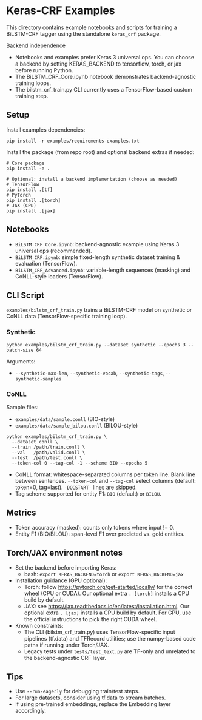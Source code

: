 # Keras-CRF Examples

This directory contains example notebooks and scripts for training a BiLSTM-CRF tagger using the standalone `keras_crf` package.

Backend independence
- Notebooks and examples prefer Keras 3 universal ops. You can choose a backend by setting KERAS_BACKEND to tensorflow, torch, or jax before running Python.
- The BiLSTM_CRF_Core.ipynb notebook demonstrates backend-agnostic training loops.
- The bilstm_crf_train.py CLI currently uses a TensorFlow-based custom training step.

## Setup

Install examples dependencies:

```
pip install -r examples/requirements-examples.txt
```

Install the package (from repo root) and optional backend extras if needed:

```
# Core package
pip install -e .

# Optional: install a backend implementation (choose as needed)
# TensorFlow
pip install .[tf]
# PyTorch
pip install .[torch]
# JAX (CPU)
pip install .[jax]
```

## Notebooks

- `BiLSTM_CRF_Core.ipynb`: backend-agnostic example using Keras 3 universal ops (recommended).
- `BiLSTM_CRF.ipynb`: simple fixed-length synthetic dataset training & evaluation (TensorFlow).
- `BiLSTM_CRF_Advanced.ipynb`: variable-length sequences (masking) and CoNLL-style loaders (TensorFlow).

## CLI Script

`examples/bilstm_crf_train.py` trains a BiLSTM-CRF model on synthetic or CoNLL data (TensorFlow-specific training loop).

### Synthetic

```
python examples/bilstm_crf_train.py --dataset synthetic --epochs 3 --batch-size 64
```

Arguments:
- `--synthetic-max-len`, `--synthetic-vocab`, `--synthetic-tags`, `--synthetic-samples`

### CoNLL

Sample files:
- `examples/data/sample.conll` (BIO-style)
- `examples/data/sample_bilou.conll` (BILOU-style)

```
python examples/bilstm_crf_train.py \
  --dataset conll \
  --train /path/train.conll \
  --val   /path/valid.conll \
  --test  /path/test.conll \
  --token-col 0 --tag-col -1 --scheme BIO --epochs 5
```

- CoNLL format: whitespace-separated columns per token line. Blank line between sentences. `--token-col` and `--tag-col` select columns (default: token=0, tag=last). `-DOCSTART-` lines are skipped.
- Tag scheme supported for entity F1: `BIO` (default) or `BILOU`.

## Metrics

- Token accuracy (masked): counts only tokens where input != 0.
- Entity F1 (BIO/BILOU): span-level F1 over predicted vs. gold entities.

## Torch/JAX environment notes

- Set the backend before importing Keras:
  - bash: `export KERAS_BACKEND=torch` or `export KERAS_BACKEND=jax`
- Installation guidance (GPU optional):
  - Torch: follow https://pytorch.org/get-started/locally/ for the correct wheel (CPU or CUDA). Our optional extra `. [torch]` installs a CPU build by default.
  - JAX: see https://jax.readthedocs.io/en/latest/installation.html. Our optional extra `. [jax]` installs a CPU build by default. For GPU, use the official instructions to pick the right CUDA wheel.
- Known constraints:
  - The CLI (bilstm_crf_train.py) uses TensorFlow-specific input pipelines (tf.data) and TFRecord utilities; use the numpy-based code paths if running under Torch/JAX.
  - Legacy tests under `tests/test_text.py` are TF-only and unrelated to the backend-agnostic CRF layer.

## Tips

- Use `--run-eagerly` for debugging train/test steps.
- For large datasets, consider using tf.data to stream batches.
- If using pre-trained embeddings, replace the Embedding layer accordingly.
